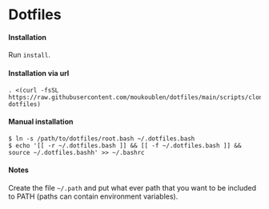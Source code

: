 # Dotfiles

#### Installation

Run `install`.

#### Installation via url

```
. <(curl -fsSL https://raw.githubusercontent.com/moukoublen/dotfiles/main/scripts/clone-dotfiles)
```

#### Manual installation

```console
$ ln -s /path/to/dotfiles/root.bash ~/.dotfiles.bash
$ echo '[[ -r ~/.dotfiles.bash ]] && [[ -f ~/.dotfiles.bash ]] && source ~/.dotfiles.bashh' >> ~/.bashrc
```

#### Notes

Create the file `~/.path` and put what ever path that you want to be included to PATH (paths can contain environment variables).
